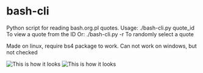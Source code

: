 # bash-cli
Python script for reading bash.org.pl quotes. 
Usage: 
 ./bash-cli.py quote_id  
 To view a quote from the ID
    Or:
 ./bash-cli.py -r 
 To randomly select a quote
 

Made on linux, require bs4 package to work. Can not work on windows, but not checked

![This is how it looks](http://i.imgur.com/o2HUdBf.png)
![This is how it looks](http://i.imgur.com/CLSeCfl.png)

